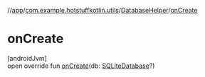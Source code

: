//[app](../../../index.md)/[com.example.hotstuffkotlin.utils](../index.md)/[DatabaseHelper](index.md)/[onCreate](on-create.md)

# onCreate

[androidJvm]\
open override fun [onCreate](on-create.md)(db: [SQLiteDatabase](https://developer.android.com/reference/kotlin/android/database/sqlite/SQLiteDatabase.html)?)
